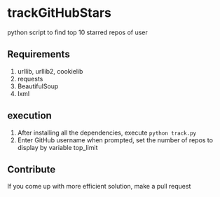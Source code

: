# trackGitHubStars
python script to find top 10 starred repos of user

## Requirements
  1. urllib, urllib2, cookielib
  2. requests
  3. BeautifulSoup
  4. lxml
  
  
## execution
  1. After installing all the dependencies, execute `python track.py`
  2. Enter GitHub username when prompted, set the number of repos to display by variable top_limit
  
  
## Contribute

If you come up with more efficient solution, make a pull request
